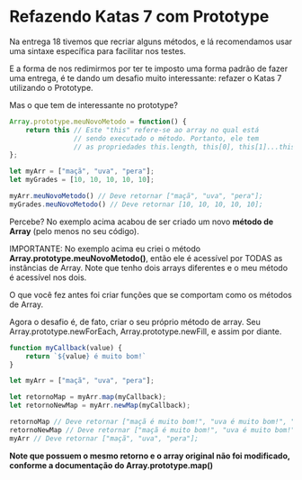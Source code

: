# Refazendo Katas 7 com Prototype

Na entrega 18 tivemos que recriar alguns métodos, e lá recomendamos usar uma sintaxe específica para facilitar nos testes. 

E a forma de nos redimirmos por ter te imposto uma forma padrão de fazer uma entrega, é te dando um desafio muito interessante: refazer o Katas 7 utilizando o Prototype.

Mas o que tem de interessante no prototype?

```js
Array.prototype.meuNovoMetodo = function() {
    return this // Este "this" refere-se ao array no qual está 
                // sendo executado o método. Portanto, ele tem 
                // as propriedades this.length, this[0], this[1]...this[n]
};

let myArr = ["maçã", "uva", "pera"];
let myGrades = [10, 10, 10, 10, 10];

myArr.meuNovoMetodo() // Deve retornar ["maçã", "uva", "pera"];
myGrades.meuNovoMetodo() // Deve retornar [10, 10, 10, 10, 10];
```

Percebe? No exemplo acima acabou de ser criado um novo __método de Array__ (pelo menos no seu código).

IMPORTANTE: No exemplo acima eu criei o método __Array.prototype.meuNovoMetodo()__, então ele é acessível por TODAS as instâncias de Array. Note que tenho dois arrays diferentes e o meu método é acessível nos dois.

O que você fez antes foi criar funções que se comportam como os métodos de Array.

Agora o desafio é, de fato, criar o seu próprio método de array. Seu Array.prototype.newForEach, Array.prototype.newFill, e assim por diante.

```js
function myCallback(value) {
    return `${value} é muito bom!`
}

let myArr = ["maçã", "uva", "pera"];

let retornoMap = myArr.map(myCallback);
let retornoNewMap = myArr.newMap(myCallback);

retornoMap // Deve retornar ["maçã é muito bom!", "uva é muito bom!", "pera é muito bom!"];
retornoNewMap // Deve retornar ["maçã é muito bom!", "uva é muito bom!", "pera é muito bom!"];
myArr // Deve retornar ["maçã", "uva", "pera"];
```

__Note que possuem o mesmo retorno e o array original não foi modificado, conforme a documentação do Array.prototype.map()__


